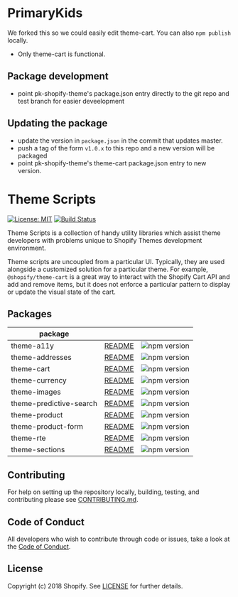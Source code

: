 # PrimaryKids
We forked this so we could easily edit theme-cart. You can also `npm publish` locally.
* Only theme-cart is functional.
## Package development
* point pk-shopify-theme's package.json entry directly to the git repo and test branch for easier deveelopment
## Updating the package
* update the version in `package.json` in the commit that updates master.
* push a tag of the form `v1.0.x` to this repo and a new version will be packaged
* point pk-shopify-theme's theme-cart package.json entry to new version.
# Theme Scripts

[![License: MIT](https://img.shields.io/badge/License-MIT-green.svg)](LICENSE.md)
[![Build Status](https://travis-ci.org/Shopify/theme-scripts.svg?branch=master)](https://travis-ci.org/Shopify/theme-scripts)

Theme Scripts is a collection of handy utility libraries which assist theme developers with problems unique to Shopify Themes development environment.

Theme scripts are uncoupled from a particular UI. Typically, they are used alongside a customized solution for a particular theme. For example, `@shopify/theme-cart` is a great way to interact with the Shopify Cart API and add and remove items, but it does not enforce a particular pattern to display or update the visual state of the cart.

## Packages

| package                 |                                                      |                                                                                   |
| ----------------------- | ---------------------------------------------------- | --------------------------------------------------------------------------------- |
| theme-a11y              | [README](packages/theme-a11y/README.md)              | ![npm version](https://badge.fury.io/js/%40shopify%2Ftheme-a11y.svg)              |
| theme-addresses         | [README](packages/theme-addresses/README.md)         | ![npm version](https://badge.fury.io/js/%40shopify%2Ftheme-addresses.svg)         |
| theme-cart              | [README](packages/theme-cart/README.md)              | ![npm version](https://badge.fury.io/js/%40shopify%2Ftheme-cart.svg)              |
| theme-currency          | [README](packages/theme-currency/README.md)          | ![npm version](https://badge.fury.io/js/%40shopify%2Ftheme-currency.svg)          |
| theme-images            | [README](packages/theme-images/README.md)            | ![npm version](https://badge.fury.io/js/%40shopify%2Ftheme-images.svg)            |
| theme-predictive-search | [README](packages/theme-predictive-search/README.md) | ![npm version](https://badge.fury.io/js/%40shopify%2Ftheme-predictive-search.svg) |
| theme-product           | [README](packages/theme-product/README.md)           | ![npm version](https://badge.fury.io/js/%40shopify%2Ftheme-product.svg)           |
| theme-product-form      | [README](packages/theme-product-form/README.md)      | ![npm version](https://badge.fury.io/js/%40shopify%2Ftheme-product-form.svg)      |
| theme-rte               | [README](packages/theme-rte/README.md)               | ![npm version](https://badge.fury.io/js/%40shopify%2Ftheme-rte.svg)               |
| theme-sections          | [README](packages/theme-sections/README.md)          | ![npm version](https://badge.fury.io/js/%40shopify%2Ftheme-sections.svg)          |

## Contributing

For help on setting up the repository locally, building, testing, and contributing
please see [CONTRIBUTING.md](https://github.com/Shopify/theme-scripts/blob/master/CONTRIBUTING.md).

## Code of Conduct

All developers who wish to contribute through code or issues, take a look at the
[Code of Conduct](https://github.com/Shopify/theme-scripts/blob/master/CODE_OF_CONDUCT.md).

## License

Copyright (c) 2018 Shopify. See [LICENSE](https://github.com/Shopify/theme-scripts/blob/master/LICENSE) for further details.
